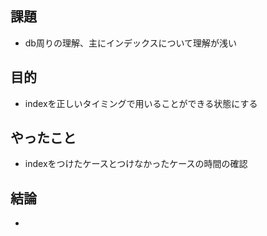 ## 課題
- db周りの理解、主にインデックスについて理解が浅い

## 目的
- indexを正しいタイミングで用いることができる状態にする

## やったこと
- indexをつけたケースとつけなかったケースの時間の確認

## 結論
- 
